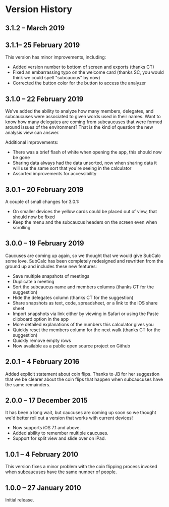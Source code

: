 #  Version History

## 3.1.2 – March 2019



## 3.1.1– 25 February 2019

This version has minor improvements, including:

* Added version number to bottom of screen and exports (thanks CT)
* Fixed an embarrassing typo on the welcome card (thanks SC, you would think we could spell "subcaucus" by now)
* Corrected the button color for the button to access the analyzer

## 3.1.0 – 22 February 2019

We've added the ability to analyze how many members, delegates, and subcaucuses were associated to given words used in their names. Want to know how many delegates are coming from subcaucuses that were formed around issues of the environment? That is the kind of question the new analysis view can answer.

Additional improvements:

* There was a brief flash of white when opening the app, this should now be gone
* Sharing data always had the data unsorted, now when sharing data it will use the same sort that you're seeing in the calculator
* Assorted improvements for accessibility

## 3.0.1 – 20 February 2019

A couple of small changes for 3.0.1:

* On smaller devices the yellow cards could be placed out of view, that should now be fixed
* Keep the menu and the subcaucus headers on the screen even when scrolling

## 3.0.0 – 19 February 2019

Caucuses are coming up again, so we thought that we would give SubCalc some love. SubCalc has been completely redesigned and rewritten from the ground up and includes these new features:

* Save multiple snapshots of meetings
* Duplicate a meeting
* Sort the subcaucus name and members columns (thanks CT for the suggestion)
* Hide the delegates column (thanks CT for the suggestion)
* Share snapshots as text, code, spreadsheet, or a link to the iOS share sheet
* Import snapshots via link either by viewing in Safari or using the Paste clipboard option in the app
* More detailed explanations of the numbers this calculator gives you
* Quickly reset the members column for the next walk (thanks CT for the suggestion)
* Quickly remove empty rows
* Now available as a public open source project on Github


## 2.0.1 – 4 February 2016

Added explicit statement about coin flips. Thanks to JB for her suggestion that we be clearer about the coin flips that happen when subcaucuses have the same remainders.


## 2.0.0 – 17 December 2015

It has been a long wait, but caucuses are coming up soon so we thought we'd better roll out a version that works with current devices!

* Now supports iOS 7.1 and above. 
* Added ability to remember multiple caucuses. 
* Support for split view and slide over on iPad.

## 1.0.1 – 4 February 2010

This version fixes a minor problem with the coin flipping process invoked when subcaucuses have the same number of people.

## 1.0.0 – 27 January 2010

Initial release.
